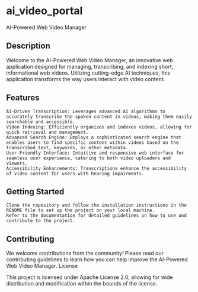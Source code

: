 # ai_video_portal
AI-Powered Web Video Manager

## Description

Welcome to the AI-Powered Web Video Manager, an innovative web application designed for managing, transcribing, and indexing short, informational web videos. Utilizing cutting-edge AI techniques, this application transforms the way users interact with video content.

## Features

    AI-Driven Transcription: Leverages advanced AI algorithms to accurately transcribe the spoken content in videos, making them easily searchable and accessible.
    Video Indexing: Efficiently organizes and indexes videos, allowing for quick retrieval and management.
    Advanced Search Engine: Employs a sophisticated search engine that enables users to find specific content within videos based on the transcribed text, keywords, or other metadata.
    User-Friendly Interface: Intuitive and responsive web interface for seamless user experience, catering to both video uploaders and viewers.
    Accessibility Enhancements: Transcriptions enhance the accessibility of video content for users with hearing impairments.

## Getting Started

    Clone the repository and follow the installation instructions in the README file to set up the project on your local machine.
    Refer to the documentation for detailed guidelines on how to use and contribute to the project.

## Contributing

We welcome contributions from the community! Please read our contributing guidelines to learn how you can help improve the AI-Powered Web Video Manager.
License

This project is licensed under Apache License 2.0, allowing for wide distribution and modification within the bounds of the license.
